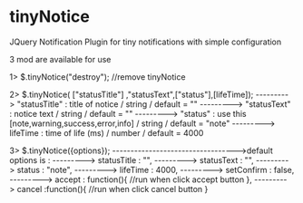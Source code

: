 tinyNotice
==========
JQuery Notification Plugin  for tiny notifications with simple configuration

3 mod are available for use

1> $.tinyNotice("destroy"); //remove tinyNotice

2> $.tinyNotice( ["statusTitle"] ,"statusText",["status"],[lifeTime]);
---------> "statusTitle" : title of notice / string / default = ""
---------> "statusText" : notice text / string / default = ""
---------> "status" : use this [note,warning,success,error,info] / string / default = "note"
---------> lifeTime : time of life (ms) / number / default = 4000

3> $.tinyNotice({options}); 
---------------------------------->default options is :
---------> statusTitle : "",
---------> statusText : "",
---------> status : "note",
---------> lifeTime : 4000,
---------> setConfirm : false,
---------> accept : function(){ //run when click accept button },
---------> cancel :function(){ //run when click cancel button }
